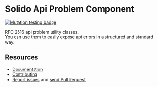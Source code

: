 Solido Api Problem Component
============================

[![Mutation testing badge](https://img.shields.io/endpoint?style=for-the-badge&url=https%3A%2F%2Fbadge-api.stryker-mutator.io%2Fgithub.com%2Fsolid-o%2Fapi-problem%2Fmaster)](https://dashboard.stryker-mutator.io/reports/github.com/solid-o/api-problem/master)

RFC 2616 api problem utility classes.  
You can use them to easily expose api errors in a structured and standard way.

Resources
---------

- [Documentation](https://solid-o.github.io/docs/#)
- [Contributing](https://solid-o.github.io/docs/#/CONTRIBUTING)
- [Report issues](https://github.com/solid-o/api-problem/issues/new) and [send Pull Request](https://github.com/solid-o/api-problem/pulls)
